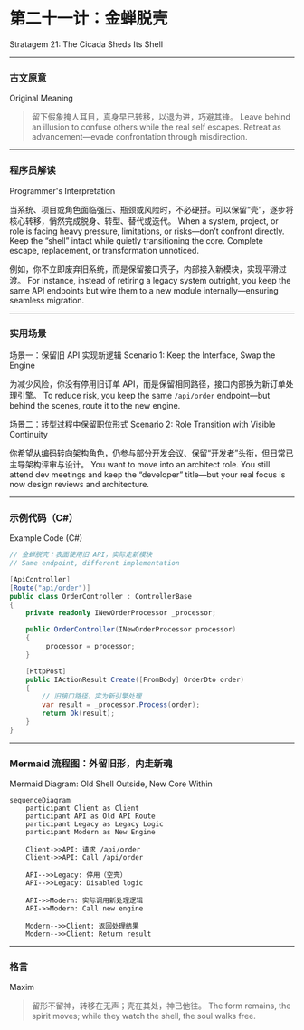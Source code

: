 # 第二十一计：金蝉脱壳

Stratagem 21: The Cicada Sheds Its Shell

---

### 古文原意

Original Meaning

> 留下假象掩人耳目，真身早已转移，以退为进，巧避其锋。
> Leave behind an illusion to confuse others while the real self escapes. Retreat as advancement—evade confrontation through misdirection.

---

### 程序员解读

Programmer's Interpretation

当系统、项目或角色面临强压、瓶颈或风险时，不必硬拼。可以保留“壳”，逐步将核心转移，悄然完成脱身、转型、替代或迭代。
When a system, project, or role is facing heavy pressure, limitations, or risks—don’t confront directly. Keep the “shell” intact while quietly transitioning the core. Complete escape, replacement, or transformation unnoticed.

例如，你不立即废弃旧系统，而是保留接口壳子，内部接入新模块，实现平滑过渡。
For instance, instead of retiring a legacy system outright, you keep the same API endpoints but wire them to a new module internally—ensuring seamless migration.

---

### 实用场景

场景一：保留旧 API 实现新逻辑
Scenario 1: Keep the Interface, Swap the Engine

为减少风险，你没有停用旧订单 API，而是保留相同路径，接口内部换为新订单处理引擎。
To reduce risk, you keep the same `/api/order` endpoint—but behind the scenes, route it to the new engine.

场景二：转型过程中保留职位形式
Scenario 2: Role Transition with Visible Continuity

你希望从编码转向架构角色，仍参与部分开发会议、保留“开发者”头衔，但日常已主导架构评审与设计。
You want to move into an architect role. You still attend dev meetings and keep the “developer” title—but your real focus is now design reviews and architecture.

---

### 示例代码（C#）

Example Code (C#)

```csharp
// 金蝉脱壳：表面使用旧 API，实际走新模块
// Same endpoint, different implementation

[ApiController]
[Route("api/order")]
public class OrderController : ControllerBase
{
    private readonly INewOrderProcessor _processor;

    public OrderController(INewOrderProcessor processor)
    {
        _processor = processor;
    }

    [HttpPost]
    public IActionResult Create([FromBody] OrderDto order)
    {
        // 旧接口路径，实为新引擎处理
        var result = _processor.Process(order);
        return Ok(result);
    }
}
```

---

### Mermaid 流程图：外留旧形，内走新魂

Mermaid Diagram: Old Shell Outside, New Core Within

```mermaid
sequenceDiagram
    participant Client as Client
    participant API as Old API Route
    participant Legacy as Legacy Logic
    participant Modern as New Engine

    Client->>API: 请求 /api/order  
    Client->>API: Call /api/order

    API-->>Legacy: 停用（空壳）  
    API-->>Legacy: Disabled logic

    API->>Modern: 实际调用新处理逻辑  
    API->>Modern: Call new engine

    Modern-->>Client: 返回处理结果  
    Modern-->>Client: Return result
```

---

### 格言

Maxim

> 留形不留神，转移在无声；壳在其处，神已他往。
> The form remains, the spirit moves; while they watch the shell, the soul walks free.
